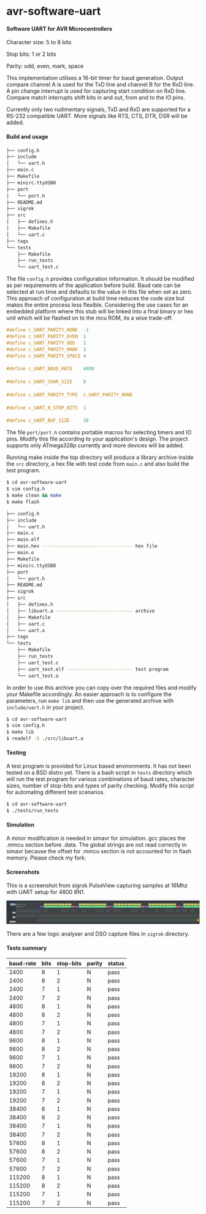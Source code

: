# avr-software-uart

#### Software UART for AVR Microcontrollers

Character size: 5 to 8 bits

Stop bits: 1 or 2 bits

Parity: odd, even, mark, space

This implementation utilises a 16-bit timer for baud generation. Output compare channel A is used for the TxD line and channel B for the RxD line. A pin change interrupt is used for capturing start condition on RxD line. Compare match interrupts shift bits in and out, from and to the IO pins.

Currently only two rudimentary signals, TxD and RxD are supported for a RS-232 compatible UART. More signals like RTS, CTS, DTR, DSR will be added.

#### Build and usage

```bash
├── config.h
├── include
│   └── uart.h
├── main.c
├── Makefile
├── minirc.ttyUSB0
├── port
│   └── port.h
├── README.md
├── sigrok
├── src
│   ├── defines.h
│   ├── Makefile
│   └── uart.c
├── tags
└── tests
    ├── Makefile
    ├── run_tests
    └── uart_test.c

```

The file `config.h` provides configuration information. It should be modified as per requirements of the application before build. Baud rate can be selected at run time and defaults to the value in this file when set as zero. This approach of configuration at build time reduces the code size but makes the entire process less flexible. Considering the use cases for an embedded platform where this stub will be linked into a final binary or hex unit which will be flashed on to the mcu ROM, its a wise trade-off.

```c
#define c_UART_PARITY_NONE  -1
#define c_UART_PARITY_EVEN  1
#define c_UART_PARITY_ODD   2
#define c_UART_PARITY_MARK  3
#define c_UART_PARITY_SPACE 4

#define c_UART_BAUD_RATE    4800

#define c_UART_CHAR_SIZE    8

#define c_UART_PARITY_TYPE  c_UART_PARITY_NONE

#define c_UART_N_STOP_BITS  1

#define c_UART_BUF_SIZE     16
```

The file `port/port.h` contains portable macros for selecting timers and IO pins. Modify this file according to your application's design. The project supports only ATmega328p currently and more devices will be added.

Running make inside the top directory will produce a library archive inside the `src` directory, a hex file with test code from `main.c` and also build the test program.

```bash
$ cd avr-software-uart
$ vim config.h
$ make clean && make
$ make flash
```

```bash
├── config.h
├── include
│   └── uart.h
├── main.c
├── main.elf
├── main.hex --------------------------------- hex file
├── main.o
├── Makefile
├── minirc.ttyUSB0
├── port
│   └── port.h
├── README.md
├── sigrok
├── src
│   ├── defines.h
│   ├── libuart.a ---------------------------- archive
│   ├── Makefile
│   ├── uart.c
│   └── uart.o
├── tags
└── tests
    ├── Makefile
    ├── run_tests
    ├── uart_test.c
    ├── uart_test.elf ------------------------ test program
    └── uart_test.o
```

In order to use this archive you can copy over the required files and modify your Makefile accordingly. An easier approach is to configure the parameters, run `make lib` and then use the generated archive with `include/uart.h` in your project.

```bash
$ cd avr-software-uart
$ vim config.h
$ make lib
$ readelf -S ./src/libuart.a
```

#### Testing

A test program is provided for Linux based environments. It has not been tested on a BSD distro yet. There is a bash script in `tests` directory which will run the test program for various combinations of baud rates, character sizes, number of stop-bits and types of parity checking. Modify this script for automating different test scenarios.

```bash
$ cd avr-software-uart
$ ./tests/run_tests
```

#### Simulation

A minor modification is needed in simavr for simulation. gcc places the .mmcu section before .data. The global strings are not read correctly in simavr because the offset for .mmcu section is not accounted for in flash memory. Please check my fork.

#### Screenshots

This is a screenshot from sigrok PulseView capturing samples at 16Mhz with UART setup for 4800 8N1.

![logic analyser screenshot](./sigrok/uart_logic_4800_8N1.png)

There are a few logic analyser and DSO capture files in `sigrok` directory.

#### Tests summary

| baud-rate | bits | stop-bits | parity | status |
| :-------- | ---- | --------- | ------ | ------ |
| 2400      | 8    | 1         | N      | pass   |
| 2400      | 8    | 2         | N      | pass   |
| 2400      | 7    | 1         | N      | pass   |
| 2400      | 7    | 2         | N      | pass   |
| 4800      | 8    | 1         | N      | pass   |
| 4800      | 8    | 2         | N      | pass   |
| 4800      | 7    | 1         | N      | pass   |
| 4800      | 7    | 2         | N      | pass   |
| 9600      | 8    | 1         | N      | pass   |
| 9600      | 8    | 2         | N      | pass   |
| 9600      | 7    | 1         | N      | pass   |
| 9600      | 7    | 2         | N      | pass   |
| 19200     | 8    | 1         | N      | pass   |
| 19200     | 8    | 2         | N      | pass   |
| 19200     | 7    | 1         | N      | pass   |
| 19200     | 7    | 2         | N      | pass   |
| 38400     | 8    | 1         | N      | pass   |
| 38400     | 8    | 2         | N      | pass   |
| 38400     | 7    | 1         | N      | pass   |
| 38400     | 7    | 2         | N      | pass   |
| 57600     | 8    | 1         | N      | pass   |
| 57600     | 8    | 2         | N      | pass   |
| 57600     | 7    | 1         | N      | pass   |
| 57600     | 7    | 2         | N      | pass   |
| 115200    | 8    | 1         | N      | pass   |
| 115200    | 8    | 2         | N      | pass   |
| 115200    | 7    | 1         | N      | pass   |
| 115200    | 7    | 2         | N      | pass   |

